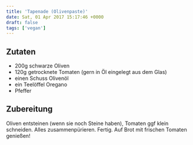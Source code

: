 ```yaml
---
title: 'Tapenade (Olivenpaste)'
date: Sat, 01 Apr 2017 15:17:46 +0000
draft: false
tags: ['vegan']
---
```


Zutaten
-------

*   200g schwarze Oliven
*   120g getrocknete Tomaten (gern in Öl eingelegt aus dem Glas)
*   einen Schuss Olivenöl
*   ein Teelöffel Oregano
*   Pfeffer

Zubereitung
-----------

Oliven entsteinen (wenn sie noch Steine haben), Tomaten ggf klein schneiden. Alles zusammenpürieren. Fertig. Auf Brot mit frischen Tomaten genießen!
